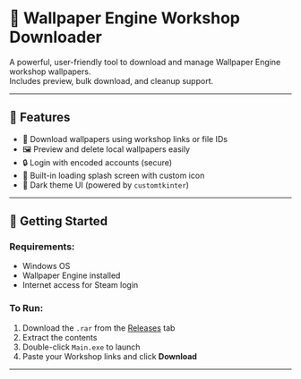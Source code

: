 # 🎨 Wallpaper Engine Workshop Downloader


A powerful, user-friendly tool to download and manage Wallpaper Engine workshop wallpapers.  
Includes preview, bulk download, and cleanup support.

---

## 📸 Features

- 🔽 Download wallpapers using workshop links or file IDs  
- 🖼 Preview and delete local wallpapers easily  
- 🔒 Login with encoded accounts (secure)  
- 🎯 Built-in loading splash screen with custom icon  
- 🌙 Dark theme UI (powered by `customtkinter`)

---

## 🚀 Getting Started

### Requirements:
- Windows OS
- Wallpaper Engine installed
- Internet access for Steam login

### To Run:
1. Download the `.rar` from the [Releases](https://github.com/Guestos338/WorkshopDownloader/releases/tag/v1.0.0) tab  
2. Extract the contents  
3. Double-click `Main.exe` to launch  
4. Paste your Workshop links and click **Download**


---
